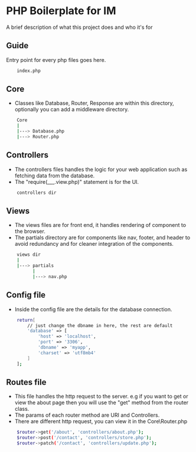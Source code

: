 
# PHP Boilerplate for IM
A brief description of what this project does and who it's for


## Guide


Entry point for every php files goes here.

```bash
    index.php
```


Core
-  
- Classes like Database, Router, Response are within this directory, optionally you can add a middleware directory.

```bash
    Core
    |
    |---> Database.php
    |---> Router.php
```


Controllers
-  
-  The controllers files handles the logic for your web application such as fetching data from the database. 
- The "require(___.view.php)" statement is for the UI.

```bash
    controllers dir
```

Views
- 
-  The views files are for front end, it handles rendering of component to the browser. 
- The partials directory are for components like nav, footer, and  header to avoid redundancy and for cleaner integration of the components.

```bash
    views dir
    |
    |---> partials
          |
          |---> nav.php
```

Config file
- 
- Inside the config file are the details for the database connection.
```bash
    return[
        // just change the dbname in here, the rest are default 
        'database' => [
            'host' => 'localhost',
            'port' => '3306',
            'dbname' => 'myapp',
            'charset' => 'utf8mb4'
        ]
    ];
```


Routes file
- 
- This file handles the http request to the server. e.g if you want to get or view the about page then you will use the "get" method from the router class.
- The params of each router method are URI and Controllers.
- There are different http request, you can view it in the Core\Router.php
```bash
    $router->get('/about', 'controllers/about.php');
    $router->post('/contact', 'controllers/store.php');
    $router->patch('/contact', 'controllers/update.php');
```

